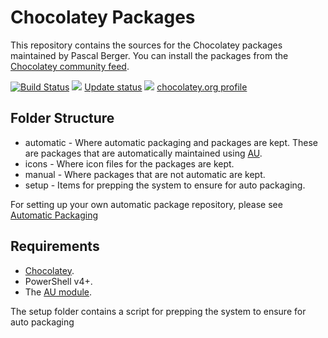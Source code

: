 # Chocolatey Packages

This repository contains the sources for the Chocolatey packages maintained by Pascal Berger. You can install the packages from the [Chocolatey community feed](https://chocolatey.org/profiles/pascalberger). 

[![Build Status](https://ci.appveyor.com/api/projects/status/2pehpwqci1x4k8dt/branch/master?svg=true)](https://ci.appveyor.com/project/pascalberger/chocolatey-packages/branch/master)
[![](http://transparent-favicon.info/favicon.ico)](#)
[Update status](https://gist.github.com/pascalberger/95bd06a2adf814823623f01cf4a7f871)
[![](http://transparent-favicon.info/favicon.ico)](#)
[chocolatey.org profile](https://chocolatey.org/profiles/pascalberger)

## Folder Structure

* automatic - Where automatic packaging and packages are kept. These are packages that are automatically maintained using [AU](https://chocolatey.org/packages/au).
* icons - Where icon files for the packages are kept.
* manual - Where packages that are not automatic are kept.
* setup - Items for prepping the system to ensure for auto packaging.

For setting up your own automatic package repository, please see [Automatic Packaging](https://chocolatey.org/docs/automatic-packages)

## Requirements

* [Chocolatey](https://chocolatey.org).
* PowerShell v4+.
* The [AU module](https://chocolatey.org/packages/au).

The setup folder contains a script for prepping the system to ensure for auto packaging

